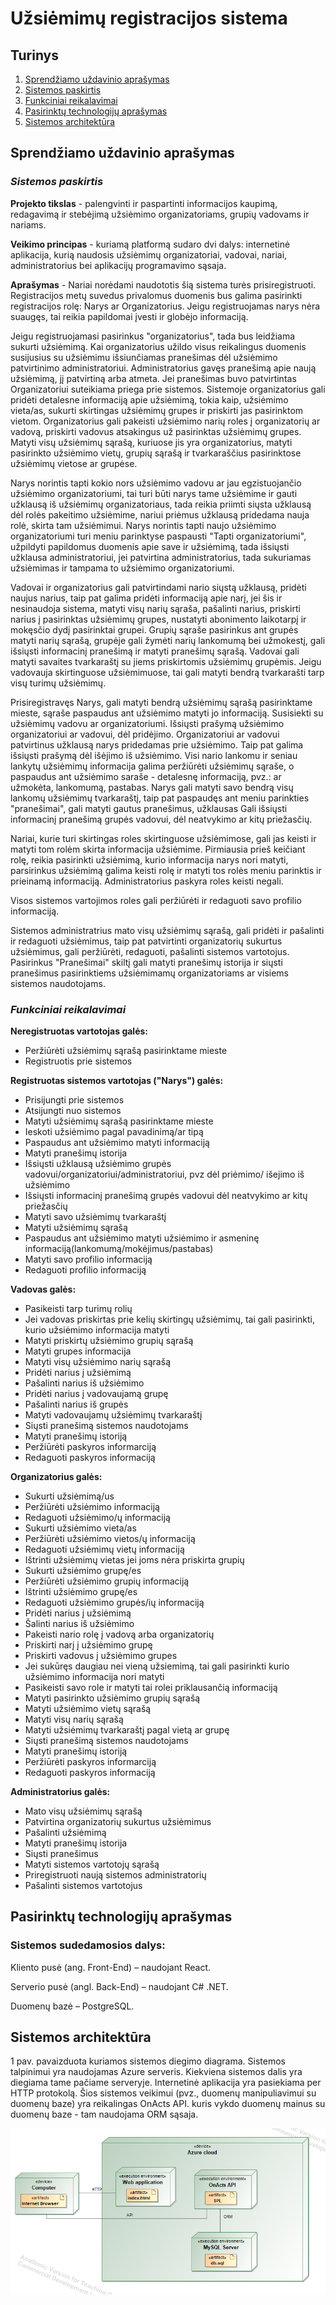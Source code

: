﻿# Užsiėmimų registracijos sistema

## Turinys

 1. [Sprendžiamo uždavinio aprašymas](#sprendžiamo-uždavinio-aprašymas) 
 2. [Sistemos paskirtis](#sistemos-paskirtis) 
 3.  [Funkciniai reikalavimai](#funkciniai-reikalavimai) 
 4.  [Pasirinktų technologijų aprašymas](#pasirinktų-technologijų-aprašymas) 
 5.  [Sistemos architektūra](#sistemos-architektūra)


## Sprendžiamo uždavinio aprašymas

### *Sistemos paskirtis*

**Projekto tikslas** - palengvinti ir paspartinti informacijos kaupimą, redagavimą ir stebėjimą užsiėmimo organizatoriams, grupių vadovams ir nariams. 

**Veikimo principas** - kuriamą platformą sudaro dvi dalys: internetinė aplikacija, kurią naudosis užsiėmimų organizatoriai, vadovai, nariai, administratorius bei aplikacijų programavimo sąsaja.

**Aprašymas**  - Nariai norėdami naudototis šią sistema turės prisiregistruoti. Registracijos metų suvedus privalomus duomenis bus galima pasirinkti registracijos rolę: Narys ar Organizatorius. Jeigu registruojamas narys nėra suaugęs, tai reikia papildomai  įvesti ir globėjo informaciją.

Jeigu registruojamasi pasirinkus "organizatorius", tada bus leidžiama sukurti užsiėmimą. Kai organizatorius užildo visus reikalingus duomenis susijusius su užsiėmimu išsiunčiamas pranešimas dėl užsiėmimo patvirtinimo administratoriui. Administratorius gavęs pranešimą apie naują užsiėmimą, jį patvirtiną arba atmeta. Jei pranešimas buvo patvirtintas Organizatoriui suteikiama priega prie sistemos. Sistemoje organizatorius gali pridėti detalesne informaciją apie užsiėmimą, tokia kaip, užsiėmimo vieta/as, sukurti skirtingas užsiėmimų grupes ir priskirti jas pasirinktom vietom. Organizatorius gali pakeisti užsiėmimo narių roles į organizatorių ar vadovą, priskirti vadovus atsakingus už pasirinktas užsiėmimų grupes. Matyti visų užsiėmimų sąrašą, kuriuose jis yra organizatorius, matyti pasirinkto užsiėmimo vietų, grupių sąrašą ir tvarkaraščius pasirinktose užsiėmimų vietose ar grupėse.

Narys norintis tapti kokio nors užsiėmimo vadovu ar jau egzistuojančio užsiėmimo organizatoriumi, tai turi būti narys tame užsiėmime ir gauti užklausą iš užsiėmimų organizatoriaus, tada reikia priimti siųsta užklausą dėl rolės pakeitimo užsiėmime, nariui priėmus užklausą pridedama nauja rolė, skirta tam užsiėmimui. Narys norintis tapti naujo užsiėmimo organizatoriumi turi meniu parinktyse paspausti "Tapti organizatoriumi", užpildyti papildomus duomenis apie save ir užsiėmimą, tada išsiųsti užklausa administratoriui, jei patvirtina administratorius, tada sukuriamas užsiėmimas ir tampama to užsiėmimo organizatoriumi. 

Vadovai ir organizatorius gali patvirtindami nario siųstą užklausą, pridėti naujus narius, taip pat galima pridėti informaciją apie narį, jei šis ir nesinaudoja sistema, matyti visų narių sąraša, pašalinti narius, priskirti narius į pasirinktas užsiėmimų grupes, nustatyti abonimento laikotarpį ir mokęsčio dydį pasirinktai grupei. Grupių sąraše pasirinkus ant grupės matyti narių sąrašą, grupėje gali žymėti narių lankomumą bei užmokestį, gali išsiųsti informacinį pranešimą ir matyti pranešimų sąrašą. Vadovai gali matyti savaites tvarkaraštį su jiems priskirtomis užsiėmimų grupėmis. Jeigu vadovauja skirtinguose užsiėmimuose, tai gali matyti bendrą tvarkarašti tarp visų turimų užsiėmimų.

Prisiregistravęs Narys, gali matyti bendrą užsiėmimų sąrašą pasirinktame mieste, sąraše paspaudus ant užsiėmimo matyti jo informaciją. Susisiekti su užsiėmimų vadovu ar organizatoriumi. Išsiųsti prašymą užsiėmimo organizatoriui ar vadovui, dėl pridėjimo. Organizatoriui ar vadovui patvirtinus užklausą narys pridedamas prie užsiėmimo. Taip pat galima išsiųsti prašymą dėl išėjimo iš užsiėmimo. Visi nario lankomu ir seniau lankytų užsiėmimų informacija galima peržiūrėti užsiėmimų sąraše, o paspaudus ant užsiėmimo saraše - detalesnę informaciją, pvz.: ar užmokėta, lankomumą, pastabas. Narys gali matyti savo bendrą visų lankomų užsiėmimų tvarkaraštį,  taip pat paspaudęs ant meniu parinkties "pranešimai", gali matyti gautus pranešimus, užklausas Gali išsiųsti informacinį pranešimą grupės vadovui, dėl neatvykimo ar kitų priežasčių.

Nariai, kurie turi skirtingas roles skirtinguose užsiėmimose, gali jas keisti ir matyti tom rolėm skirta informacija užsiėmime. Pirmiausia prieš keičiant rolę, reikia pasirinkti užsiėmimą, kurio informacija narys nori matyti, parsirinkus užsiėmimą galima keisti rolę ir matyti tos rolės meniu parinktis ir prieinamą informaciją. Administratorius paskyra roles keisti negali.

Visos sistemos vartojimos roles gali peržiūrėti ir redaguoti savo profilio informaciją.

Sistemos administratrius mato visų užsiėmimų sąrašą, gali pridėti ir pašalinti ir redaguoti užsiėmimus, taip pat patvirtinti organizatorių sukurtus užsiėmimus, gali peržiūrėti, redaguoti, pašalinti sistemos vartotojus.  Pasirinkus "Pranešimai" skiltį gali matyti pranešimų istorija ir siųsti pranešimus pasirinktiems užsiėmimamų organizatoriams ar visiems sistemos naudotojams.


### *Funkciniai reikalavimai*

**Neregistruotas vartotojas galės:**

 -  Peržiūrėti užsiėmimų sąrašą pasirinktame mieste
 -  Registruotis prie sistemos

**Registruotas sistemos vartotojas ("Narys") galės:**

 - Prisijungti prie sistemos 
 - Atsijungti nuo sistemos 
 - Matyti užsiėmimų sąrašą pasirinktame mieste
 - Ieskoti užsiėmimo pagal pavadinimą/ar tipą
 -  Paspaudus ant užsiėmimo matyti informaciją
 - Matyti pranešimų istorija
 -  Išsiųsti užklausą užsiėmimo grupės vadovui/organizatoriui/administratoriui, pvz dėl priėmimo/ išejimo iš užsiėmimo
 -  Išsiųsti informacinį pranešimą grupės vadovui dėl neatvykimo ar kitų priežasčių
 -  Matyti savo užsiėmimų tvarkaraštį
 - Matyti užsiėmimų sąrašą
 -  Paspaudus ant užsiėmimo matyti užsiėmimo ir asmeninę informaciją(lankomumą/mokėjimus/pastabas)
 - Matyti savo profilio informaciją
 -  Redaguoti profilio informaciją

**Vadovas galės:**
 - Pasikeisti tarp turimų rolių 
- Jei vadovas priskirtas prie kelių skirtingų užsiėmimų, tai gali pasirinkti, kurio užsiėmimo informacija matyti
 - Matyti priskirtų užsiėmimo grupių sąrašą
 - Matyti grupes informacija
 - Matyti visų užsiėmimo narių sąrašą
 - Pridėti narius į užsiėmimą
 - Pašalinti narius iš užsiėmimo
 -  Pridėti narius į vadovaujamą grupę
 - Pašalinti narius iš grupės
- Matyti vadovaujamų užsiėmimų tvarkaraštį
- Siųsti pranešimą sistemos naudotojams 
- Matyti pranešimų istoriją
- Peržiūrėti paskyros informarciją
- Redaguoti paskyros informaciją

**Organizatorius galės:**
- Sukurti užsiėmimą/us
- Peržiūrėti užsiėmimo informaciją
- Redaguoti užsiėmimo/ų informaciją
- Sukurti užsiėmimo vieta/as
- Peržiūrėti užsiėmimo vietos/ų informaciją
- Redaguoti užsiėmimų vietų informaciją
- Ištrinti užsiėmimų vietas jei joms nėra priskirta grupių
- Sukurti užsiėmimo grupę/es
- Peržiūrėti užsiėmimo grupių informaciją
- Ištrinti užsiėmimo grupę/es
- Redaguoti užsiėmimo grupės/ių informaciją
- Pridėti narius į užsiėmimą
- Šalinti narius iš užsiėmimo
- Pakeisti nario rolę į vadovą arba organizatorių
- Priskirti narį į užsiėmimo grupę
- Priskirti vadovus į užsiėmimo grupes
- Jei sukūręs daugiau nei vieną užsiemimą, tai gali pasirinkti kurio užsiėmimo informacija nori matyti
- Pasikeisti savo role ir matyti tai rolei priklausančią informaciją
- Matyti pasirinkto užsiėmimo grupių sąrašą
- Matyti užsiėmimo vietų sąrašą
- Matyti visų narių sąrašą
- Matyti užsiėmimų tvarkaraštį pagal vietą ar grupę
- Siųsti pranešimą sistemos naudotojams 
- Matyti pranešimų istoriją
- Peržiūrėti paskyros informarciją
- Redaguoti paskyros informaciją

**Administratorius galės:**

- Mato visų užsiėmimų sąrašą
- Patvirtina organizatorių sukurtus užsiėmimus
- Pašalinti užsiėmimą
- Matyti pranešimų istorija
- Siųsti pranešimus
- Matyti sistemos vartotojų sąrašą
- Priregistruoti naują sistemos administratorių
- Pašalinti sistemos vartotojus


## Pasirinktų technologijų aprašymas

### Sistemos sudedamosios dalys:
Kliento pusė (ang. Front-End) – naudojant React.

Serverio pusė (angl. Back-End) – naudojant C# .NET. 

Duomenų bazė – PostgreSQL.

## Sistemos architektūra

1 pav. pavaizduota kuriamos sistemos diegimo diagrama. Sistemos talpinimui yra naudojamas Azure serveris. Kiekviena sistemos dalis yra diegiama tame pačiame serveryje. Internetinė aplikacija yra pasiekiama per HTTP protokolą. Šios sistemos veikimui (pvz., duomenų manipuliavimui su duomenų baze) yra reikalingas OnActs API. kuris vykdo duomenų mainus su duomenų baze - tam naudojama ORM sąsaja.

![1 pav.](img.png?raw=true "1 pav.")


